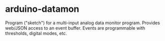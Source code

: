 # arduino-datamon
Program ("sketch") for a multi-input analog data monitor program. Provides web/JSON access to an event buffer. Events are programmable with thresholds, digital modes, etc.
